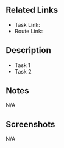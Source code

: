 ## Related Links

- Task Link:
- Route Link:

## Description

- Task 1
- Task 2

## Notes

N/A

## Screenshots

N/A
